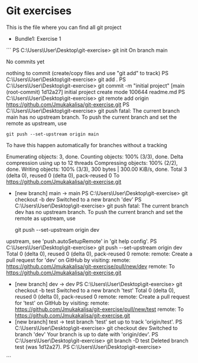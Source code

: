 # Git exercises

This is the file where you can find all git project

- Bundle1: Exercise 1

´´´
PS C:\Users\User\Desktop\git-exercise> git init
On branch main

No commits yet

nothing to commit (create/copy files and use "git add" to track)
PS C:\Users\User\Desktop\git-exercise> git add .
PS C:\Users\User\Desktop\git-exercise> git commit -m "initial project"
[main (root-commit) 1d12a27] initial project
 create mode 100644 readme.md
PS C:\Users\User\Desktop\git-exercise> git remote add origin https://github.com/Jmukakalisa/git-exercise.git
PS C:\Users\User\Desktop\git-exercise> git push
fatal: The current branch main has no upstream branch.
To push the current branch and set the remote as upstream, use

    git push --set-upstream origin main

To have this happen automatically for branches without a tracking

Enumerating objects: 3, done.
Counting objects: 100% (3/3), done.
Delta compression using up to 12 threads
Compressing objects: 100% (2/2), done.
Writing objects: 100% (3/3), 300 bytes | 300.00 KiB/s, done.
Total 3 (delta 0), reused 0 (delta 0), pack-reused 0
To https://github.com/Jmukakalisa/git-exercise.git
 * [new branch]      main -> main
PS C:\Users\User\Desktop\git-exercise> git checkout -b dev
Switched to a new branch 'dev'
PS C:\Users\User\Desktop\git-exercise> git push
fatal: The current branch dev has no upstream branch.
To push the current branch and set the remote as upstream, use

    git push --set-upstream origin dev

upstream, see 'push.autoSetupRemote' in 'git help config'.
PS C:\Users\User\Desktop\git-exercise> git push --set-upstream origin dev
Total 0 (delta 0), reused 0 (delta 0), pack-reused 0
remote:
remote: Create a pull request for 'dev' on GitHub by visiting:
remote:      https://github.com/Jmukakalisa/git-exercise/pull/new/dev
remote:
To https://github.com/Jmukakalisa/git-exercise.git
 * [new branch]      dev -> dev
PS C:\Users\User\Desktop\git-exercise> git checkout -b test
Switched to a new branch 'test'
Total 0 (delta 0), reused 0 (delta 0), pack-reused 0
remote:
remote: Create a pull request for 'test' on GitHub by visiting:
remote:      https://github.com/Jmukakalisa/git-exercise/pull/new/test
remote:
To https://github.com/Jmukakalisa/git-exercise.git
 * [new branch]      test -> test
branch 'test' set up to track 'origin/test'.
PS C:\Users\User\Desktop\git-exercise> git checkout dev
Switched to branch 'dev'
Your branch is up to date with 'origin/dev'.
PS C:\Users\User\Desktop\git-exercise> git branch -D test
Deleted branch test (was 1d12a27).
PS C:\Users\User\Desktop\git-exercise> 

´´´